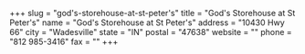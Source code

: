 +++
slug = "god's-storehouse-at-st-peter's"
title = "God's Storehouse at St Peter's"
name = "God's Storehouse at St Peter's"
address = "10430 Hwy 66"
city = "Wadesville"
state = "IN"
postal = "47638"
website = ""
phone = "812 985-3416"
fax = ""
+++
